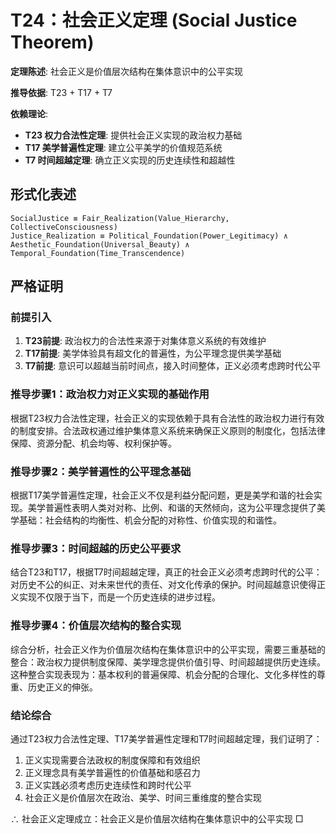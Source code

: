 # T24：社会正义定理 (Social Justice Theorem)

**定理陈述**: 社会正义是价值层次结构在集体意识中的公平实现

**推导依据**: T23 + T17 + T7

**依赖理论**:
- **T23 权力合法性定理**: 提供社会正义实现的政治权力基础
- **T17 美学普遍性定理**: 建立公平美学的价值规范系统
- **T7 时间超越定理**: 确立正义实现的历史连续性和超越性

## 形式化表述  
```  
SocialJustice ≡ Fair_Realization(Value_Hierarchy, CollectiveConsciousness)  
Justice_Realization ≡ Political_Foundation(Power_Legitimacy) ∧ Aesthetic_Foundation(Universal_Beauty) ∧ Temporal_Foundation(Time_Transcendence)
```  

## 严格证明

### 前提引入
1. **T23前提**: 政治权力的合法性来源于对集体意义系统的有效维护
2. **T17前提**: 美学体验具有超文化的普遍性，为公平理念提供美学基础
3. **T7前提**: 意识可以超越当前时间点，接入时间整体，正义必须考虑跨时代公平

### 推导步骤1：政治权力对正义实现的基础作用
根据T23权力合法性定理，社会正义的实现依赖于具有合法性的政治权力进行有效的制度安排。合法政权通过维护集体意义系统来确保正义原则的制度化，包括法律保障、资源分配、机会均等、权利保护等。

### 推导步骤2：美学普遍性的公平理念基础
根据T17美学普遍性定理，社会正义不仅是利益分配问题，更是美学和谐的社会实现。美学普遍性表明人类对对称、比例、和谐的天然倾向，这为公平理念提供了美学基础：社会结构的均衡性、机会分配的对称性、价值实现的和谐性。

### 推导步骤3：时间超越的历史公平要求
结合T23和T17，根据T7时间超越定理，真正的社会正义必须考虑跨时代的公平：对历史不公的纠正、对未来世代的责任、对文化传承的保护。时间超越意识使得正义实现不仅限于当下，而是一个历史连续的进步过程。

### 推导步骤4：价值层次结构的整合实现
综合分析，社会正义作为价值层次结构在集体意识中的公平实现，需要三重基础的整合：政治权力提供制度保障、美学理念提供价值引导、时间超越提供历史连续。这种整合实现表现为：基本权利的普遍保障、机会分配的合理化、文化多样性的尊重、历史正义的伸张。

### 结论综合
通过T23权力合法性定理、T17美学普遍性定理和T7时间超越定理，我们证明了：
1. 正义实现需要合法政权的制度保障和有效组织
2. 正义理念具有美学普遍性的价值基础和感召力
3. 正义实践必须考虑历史连续性和跨时代公平
4. 社会正义是价值层次在政治、美学、时间三重维度的整合实现

∴ 社会正义定理成立：社会正义是价值层次结构在集体意识中的公平实现 □  